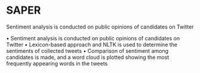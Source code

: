 # SAPER
Sentiment analysis is conducted on public opinions of candidates on Twitter

•	Sentiment analysis is conducted on public opinions of candidates on Twitter
•	Lexicon-based approach and NLTK is used to determine the sentiments of collected tweets
•	Comparison of sentiment among candidates is made, and a word cloud is plotted showing the most frequently appearing words in the tweets
